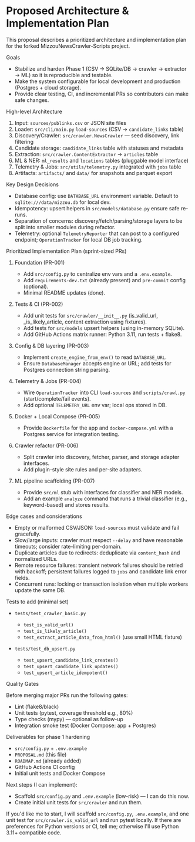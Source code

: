 # Proposed Architecture & Implementation Plan

This proposal describes a prioritized architecture and implementation plan for the forked MizzouNewsCrawler-Scripts project.

Goals

- Stabilize and harden Phase 1 (CSV → SQLite/DB → crawler → extractor → ML) so it is reproducible and testable.
- Make the system configurable for local development and production (Postgres + cloud storage).
- Provide clear testing, CI, and incremental PRs so contributors can make safe changes.

High-level Architecture

1. Input: `sources/publinks.csv` or JSON site files
2. Loader: `src/cli/main.py` `load-sources` (CSV -> `candidate_links` table)
3. Discovery/Crawler: `src/crawler.NewsCrawler` — seed discovery, link filtering
4. Candidate storage: `candidate_links` table with statuses and metadata
5. Extraction: `src/crawler.ContentExtractor` -> `articles` table
6. ML & NER: `ml_results` and `locations` tables (pluggable model interface)
7. Telemetry & Jobs: `src/utils/telemetry.py` integrated with `jobs` table
8. Artifacts: `artifacts/` and `data/` for snapshots and parquet export

Key Design Decisions

- Database config: use `DATABASE_URL` environment variable. Default to `sqlite:///data/mizzou.db` for local dev.
- Idempotency: upsert helpers in `src/models/database.py` ensure safe re-runs.
- Separation of concerns: discovery/fetch/parsing/storage layers to be split into smaller modules during refactor.
- Telemetry: optional `TelemetryReporter` that can post to a configured endpoint; `OperationTracker` for local DB job tracking.

Prioritized Implementation Plan (sprint-sized PRs)

1. Foundation (PR-001)
   - Add `src/config.py` to centralize env vars and a `.env.example`.
   - Add `requirements-dev.txt` (already present) and `pre-commit` config (optional).
   - Minimal README updates (done).

2. Tests & CI (PR-002)
   - Add unit tests for `src/crawler/__init__.py` (is_valid_url, _is_likely_article, content extraction using fixtures).
   - Add tests for `src/models` upsert helpers (using in-memory SQLite).
   - Add GitHub Actions matrix runner: Python 3.11, run tests + flake8.

3. Config & DB layering (PR-003)
   - Implement `create_engine_from_env()` to read `DATABASE_URL`.
   - Ensure `DatabaseManager` accepts engine or URL; add tests for Postgres connection string parsing.

4. Telemetry & Jobs (PR-004)
   - Wire `OperationTracker` into CLI `load-sources` and `scripts/crawl.py` (start/complete/fail events).
   - Add optional `TELEMETRY_URL` env var; local ops stored in DB.

5. Docker + Local Compose (PR-005)
   - Provide `Dockerfile` for the app and `docker-compose.yml` with a Postgres service for integration testing.

6. Crawler refactor (PR-006)
   - Split crawler into discovery, fetcher, parser, and storage adapter interfaces.
   - Add plugin-style site rules and per-site adapters.

7. ML pipeline scaffolding (PR-007)
   - Provide `src/ml` stub with interfaces for classifier and NER models.
   - Add an example `analyze` command that runs a trivial classifier (e.g., keyword-based) and stores results.

Edge cases and considerations

- Empty or malformed CSV/JSON: `load-sources` must validate and fail gracefully.
- Slow/large inputs: crawler must respect `--delay` and have reasonable timeouts; consider rate-limiting per-domain.
- Duplicate articles due to redirects: deduplicate via `content_hash` and normalized URLs.
- Remote resource failures: transient network failures should be retried with backoff; persistent failures logged to `jobs` and candidate link error fields.
- Concurrent runs: locking or transaction isolation when multiple workers update the same DB.

Tests to add (minimal set)

- `tests/test_crawler_basic.py`
  - `test_is_valid_url()`
  - `test_is_likely_article()`
  - `test_extract_article_data_from_html()` (use small HTML fixture)

- `tests/test_db_upsert.py`
  - `test_upsert_candidate_link_creates()`
  - `test_upsert_candidate_link_updates()`
  - `test_upsert_article_idempotent()`

Quality Gates

Before merging major PRs run the following gates:

- Lint (flake8/black)
- Unit tests (pytest, coverage threshold e.g., 80%)
- Type checks (mypy) — optional as follow-up
- Integration smoke test (Docker Compose: app + Postgres)

Deliverables for phase 1 hardening

- `src/config.py` + `.env.example`
- `PROPOSAL.md` (this file)
- `ROADMAP.md` (already added)
- GitHub Actions CI config
- Initial unit tests and Docker Compose

Next steps (I can implement):

- Scaffold `src/config.py` and `.env.example` (low-risk) — I can do this now.
- Create initial unit tests for `src/crawler` and run them.

If you'd like me to start, I will scaffold `src/config.py`, `.env.example`, and one unit test for `src/crawler.is_valid_url` and run pytest locally. If there are preferences for Python versions or CI, tell me; otherwise I'll use Python 3.11+ compatible code.
